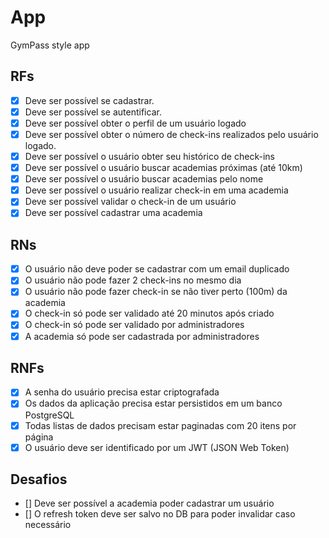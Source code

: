 # App

GymPass style app

## RFs

- [x] Deve ser possível se cadastrar.
- [x] Deve ser possível se autentificar.
- [x] Deve ser possível obter o perfil de um usuário logado
- [x] Deve ser possível obter o número de check-ins realizados pelo usuário logado.
- [x] Deve ser possível o usuário obter seu histórico de check-ins
- [x] Deve ser possível o usuário buscar academias próximas (até 10km)
- [x] Deve ser possível o usuário buscar academias pelo nome
- [x] Deve ser possível o usuário realizar check-in em uma academia
- [x] Deve ser possível validar o check-in de um usuário
- [x] Deve ser possível cadastrar uma academia

## RNs

- [x] O usuário não deve poder se cadastrar com um email duplicado
- [x] O usuário não pode fazer 2 check-ins no mesmo dia
- [x] O usuário não pode fazer check-in se não tiver perto (100m) da academia
- [x] O check-in só pode ser validado até 20 minutos após criado
- [x] O check-in só pode ser validado por administradores
- [x] A academia só pode ser cadastrada por administradores

## RNFs

- [x] A senha do usuário precisa estar criptografada
- [x] Os dados da aplicação precisa estar persistidos em um banco PostgreSQL
- [x] Todas listas de dados precisam estar paginadas com 20 itens por página
- [X] O usuário deve ser identificado por um JWT (JSON Web Token)

## Desafios

- [] Deve ser possível a academia poder cadastrar um usuário
- [] O refresh token deve ser salvo no DB para poder invalidar caso necessário

